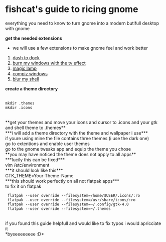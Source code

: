 # fishcat's guide to ricing gnome
everything you need to know to turn gnome into a modern butifull desktop with gnome 


**get the needed extensions**

 - we will use a few extensions to make gnome feel and work better
 1. [dash to dock](https://extensions.gnome.org/extension/307/dash-to-dock/)
 2. [burn my windows with the tv effect](https://extensions.gnome.org/extension/4679/burn-my-windows/)
 3. [magic lamp](https://extensions.gnome.org/extension/3740/compiz-alike-magic-lamp-effect/)
 4. [compiz windows](https://extensions.gnome.org/extension/3210/compiz-windows-effect/)
 5. [blur my shell](https://extensions.gnome.org/extension/3193/blur-my-shell/)  <br>
 
 **create a theme directory**
 <br>
 <br>

    mkdir .themes
    mkdir .icons
 <br>
 **get your themes and move your icons and cursor to .icons and your gtk and shell theme to .themes**
 <br>
 ***i will add a theme directory with the theme and wallpaper i use***
 <br>
 if youre using mine the file contains three themes (i use the dark one)
 <br>
 go to extentions and enable user themes 
 <br>
 go to the gnome tweaks app and equip the theme you chose 
<br>
**you may have noticed the theme does not apply to all apps**
<br>
***lucily this can be fixed***
<br>
    vim /etc/environment  
<br>    
***it should look like this***
<br>
     GTK_THEME=Your-Theme-Name
<br>
***this should work perfectly on all not flatpak apps***
<br>
to fix it on flatpak
<br>

     flatpak --user override --filesystem=/home/$USER/.icons/:ro
     flatpak --user override --filesystem=/usr/share/icons/:ro 
     flatpak --user override --filesystem=~/.config/gtk-4.0
     flatpak --user override --filesystem=~/.themes

<br>
if you found this guide helpfull and would like to fix typos i would apricciate it 
<br>
*byeeeeeeeee :D*
     



     





